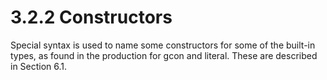 # 3.2.2 Constructors

Special syntax is used to name some constructors for some of the built-in types, as found in the production for gcon and literal. These are described in Section 6.1.
